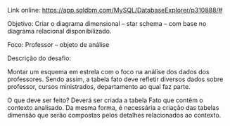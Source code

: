 Link online: https://app.sqldbm.com/MySQL/DatabaseExplorer/p310888/#

Objetivo: 
Criar o diagrama dimensional – star schema – com base no diagrama relacional disponibilizado.

Foco:
Professor – objeto de análise

Descrição do desafio:

Montar um esquema em estrela com o foco na análise dos dados dos professores. Sendo assim, a tabela fato deve refletir diversos dados sobre professor, cursos ministrados, departamento ao qual faz parte.

O que deve ser feito?
Deverá ser criada a tabela Fato que contêm o contexto analisado. Da mesma forma, é necessária a criação das tabelas dimensão que serão compostas pelos detalhes relacionados ao contexto.
